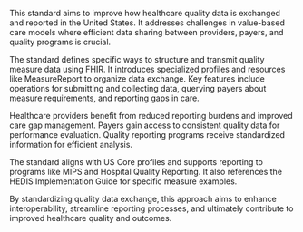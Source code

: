 This standard aims to improve how healthcare quality data is exchanged and reported in the United States. It addresses challenges in value-based care models where efficient data sharing between providers, payers, and quality programs is crucial.

The standard defines specific ways to structure and transmit quality measure data using FHIR. It introduces specialized profiles and resources like MeasureReport to organize data exchange. Key features include operations for submitting and collecting data, querying payers about measure requirements, and reporting gaps in care.

Healthcare providers benefit from reduced reporting burdens and improved care gap management. Payers gain access to consistent quality data for performance evaluation. Quality reporting programs receive standardized information for efficient analysis.

The standard aligns with US Core profiles and supports reporting to programs like MIPS and Hospital Quality Reporting. It also references the HEDIS Implementation Guide for specific measure examples.

By standardizing quality data exchange, this approach aims to enhance interoperability, streamline reporting processes, and ultimately contribute to improved healthcare quality and outcomes.